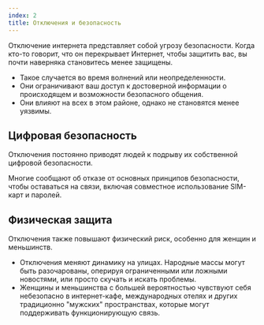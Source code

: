 ```yaml
---
index: 2
title: Отключения и безопасность
---
```

Отключение интернета представляет собой угрозу безопасности. Когда кто-то говорит, что он перекрывает Интернет, чтобы защитить вас, вы почти наверняка становитесь менее защищены.

* Такое случается во время волнений или неопределенности.
* Они ограничивают ваш доступ к достоверной информации о происходящем и возможности безопасного общения.
* Они влияют на всех в этом районе, однако не становятся менее уязвимы.

## Цифровая безопасность

Отключения постоянно приводят людей к подрыву их собственной цифровой безопасности.

Многие сообщают об отказе от основных принципов безопасности, чтобы оставаться на связи, включая совместное использование SIM-карт и паролей.

## Физическая защита

Отключения также повышают физический риск, особенно для женщин и меньшинств.

*   Отключения меняют динамику на улицах. Народные массы могут быть разочарованы, оперируя ограниченными или ложными новостями, или просто скучать и искать проблемы.
* Женщины и меньшинства с большей вероятностью чувствуют себя небезопасно в интернет-кафе, международных отелях и других традиционно "мужских" пространствах, которые могут поддерживать функционирующую связь.